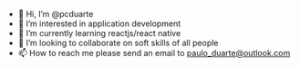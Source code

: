 - 👋 Hi, I’m @pcduarte
- 👀 I’m interested in application development
- 🌱 I’m currently learning reactjs/react native
- 💞️ I’m looking to collaborate on soft skills of all people
- 📫 How to reach me please send an email to paulo_duarte@outlook.com

<!---
pcduarte/pcduarte is a ✨ special ✨ repository because its `README.md` (this file) appears on your GitHub profile.
You can click the Preview link to take a look at your changes.
--->
